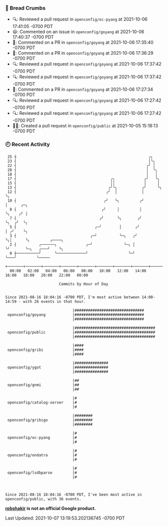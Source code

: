 ### 🍞 Bread Crumbs

 * 🔍: Reviewed a pull request in  `openconfig/oc-pyang` at 2021-10-06 17:41:05 -0700 PDT
 * 😃: Commented on an issue in `openconfig/goyang` at 2021-10-06 17:40:37 -0700 PDT
 * 💬: Commented on a PR in  `openconfig/goyang` at 2021-10-06 17:35:40 -0700 PDT
 * 💬: Commented on a PR in  `openconfig/goyang` at 2021-10-06 17:36:29 -0700 PDT
 * 🔍: Reviewed a pull request in  `openconfig/goyang` at 2021-10-06 17:37:42 -0700 PDT
 * 🔍: Reviewed a pull request in  `openconfig/goyang` at 2021-10-06 17:37:42 -0700 PDT
 * 💬: Commented on a PR in  `openconfig/goyang` at 2021-10-06 17:27:34 -0700 PDT
 * 🔍: Reviewed a pull request in  `openconfig/goyang` at 2021-10-06 17:27:42 -0700 PDT
 * 🔍: Reviewed a pull request in  `openconfig/goyang` at 2021-10-06 17:27:42 -0700 PDT
 * ✍🏼: Created a pull request in `openconfig/public` at 2021-10-05 15:18:13 -0700 PDT

### 🕘 Recent Activity
```
 25 ┼                                                           ╭╮
 23 ┤                                                           │╰╮
 22 ┤                                                          ╭╯ │
 20 ┤                                                          │  ╰╮
 18 ┤                                                          │   │
 17 ┤                                          ╭╮             ╭╯   ╰╮
 15 ┤                                          ││             │     │
 13 ┤                                         ╭╯╰╮           ╭╯     ╰╮
 12 ┤                                        ╭╯  │           │       ╰╮
 10 ┤                                       ╭╯   ╰╮         ╭╯        │      ╭─╮
  8 ┤                                      ╭╯     │         │         ╰╮    ╭╯ │
  7 ┤                                     ╭╯      ╰╮       ╭╯          ╰╮  ╭╯  ╰╮
  5 ┤                                   ╭─╯        │      ╭╯            │ ╭╯    ╰╮
  3 ┤                                 ╭─╯          ╰─╮   ╭╯             ╰╮│      ╰╮         ╭────╮
  2 ┤          ╭──────╮             ╭─╯              ╰─╮ │               ╰╯       ╰─╮   ╭───╯    ╰╮
  0 ┼──────────╯      ╰─────────────╯                  ╰─╯                          ╰───╯         ╰─────
    +───────+───────+───────+───────+───────+───────+───────+───────+───────+───────+───────+───────+────
  00:00   02:00   04:00   06:00   08:00   10:00   12:00   14:00   16:00   18:00   20:00   22:00   00:00   

						Commits by Hour of Day


Since 2021-08-16 18:04:16 -0700 PDT, I'm most active between 14:00-14:59 - with 26 events in that hour.

```



```
                              |###############################
 openconfig/goyang            |###############################
                              |###############################

                              |####################################
 openconfig/public            |####################################
                              |####################################

                              |####
 openconfig/gribi             |####
                              |####

                              |###############
 openconfig/ygot              |###############
                              |###############

                              |##
 openconfig/gnmi              |##
                              |##

                              |#
 openconfig/catalog-server    |#
                              |#

                              |########
 openconfig/gribigo           |########
                              |########

                              |#
 openconfig/oc-pyang          |#
                              |#

                              |#
 openconfig/ondatra           |#
                              |#

                              |#
 openconfig/lsdbparse         |#
                              |#



Since 2021-08-16 18:04:16 -0700 PDT, I've been most active in openconfig/public, with 36 events.

```
**[robshakir](mailto:robjs@google.com) is not an official Google product.**  


Last Updated: 2021-10-07 13:19:53.202136745 -0700 PDT
